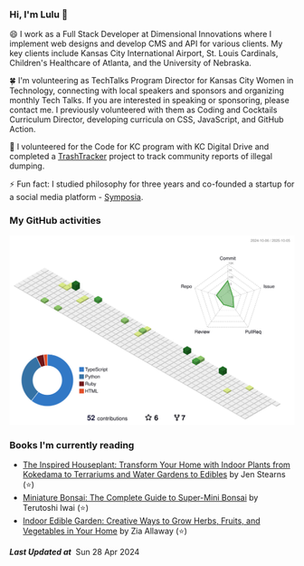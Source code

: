 ### Hi, I'm Lulu 👋

😄 I work as a Full Stack Developer at Dimensional Innovations where I implement web designs and develop CMS and API for various clients. My key clients include Kansas City International Airport, St. Louis Cardinals, Children's Healthcare of Atlanta, and the University of Nebraska.

🍀 I'm volunteering as TechTalks Program Director for Kansas City Women in Technology, connecting with local speakers and sponsors and organizing monthly Tech Talks. If you are interested in speaking or sponsoring, please contact me. I previously volunteered with them as Coding and Cocktails Curriculum Director, developing curricula on CSS, JavaScript, and GitHub Action.

🌱 I volunteered for the Code for KC program with KC Digital Drive and completed a [TrashTracker](https://github.com/codeforkansascity/TrashTrackerWebApp) project to track community reports of illegal dumping.

⚡ Fun fact: I studied philosophy for three years and co-founded a startup for a social media platform - [Symposia](https://www.projectsymposia.com/).

<!-- [![Top Langs](https://github-readme-stats.vercel.app/api/top-langs/?username=lulu-cao&layout=compact)](https://github.com/lulu-cao/github-readme-stats) -->
### My GitHub activities
<p align="center">
	<picture>
	  <source media="(prefers-color-scheme: dark)" srcset="https://raw.githubusercontent.com/lulu-cao/lulu-cao/output-3d-contrib/night.svg" />
	  <source media="(prefers-color-scheme: light)" srcset="https://raw.githubusercontent.com/lulu-cao/lulu-cao/output-3d-contrib/day.svg" />
	  <img alt="github profile contributions chart" src="https://raw.githubusercontent.com/lulu-cao/lulu-cao/output-3d-contrib/day.svg" />
	</picture>
</p>
<!-- ![](./profile-3d-contrib/profile-night-green.svg) -->

### Books I'm currently reading
<!-- GOODREADS-LIST:START -->
- [The Inspired Houseplant: Transform Your Home with Indoor Plants from Kokedama to Terrariums and Water Gardens to Edibles](https://www.goodreads.com/review/show/7396004093?utm_medium=api&utm_source=rss) by Jen Stearns (⭐️)
- [Miniature Bonsai: The Complete Guide to Super-Mini Bonsai](https://www.goodreads.com/review/show/7435639765?utm_medium=api&utm_source=rss) by Terutoshi Iwai (⭐️)
- [Indoor Edible Garden: Creative Ways to Grow Herbs, Fruits, and Vegetables in Your Home](https://www.goodreads.com/review/show/7435626504?utm_medium=api&utm_source=rss) by Zia Allaway (⭐️)
<!-- GOODREADS-LIST:END -->

<!--STARTS_HERE_QUOTE_README-->
<!--ENDS_HERE_QUOTE_README-->
<i><b>Last Updated at</b></i>&nbsp;<!-- LAST-UPDATE:START -->
Sun  28 Apr 2024
<!-- LAST-UPDATE:END -->

